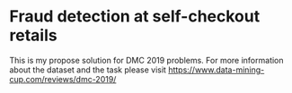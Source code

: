 # Fraud detection at self-checkout retails

This is my propose solution for DMC 2019 problems. For more information about the dataset and the task please visit https://www.data-mining-cup.com/reviews/dmc-2019/
